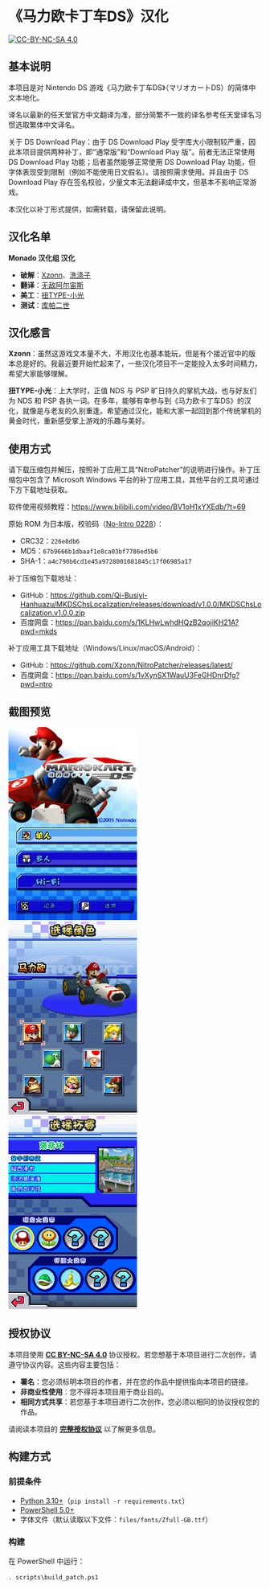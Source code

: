 # 《马力欧卡丁车DS》汉化

[![CC-BY-NC-SA 4.0](https://mirrors.creativecommons.org/presskit/buttons/88x31/svg/by-nc-sa.svg)](https://creativecommons.org/licenses/by-nc-sa/4.0/legalcode)

## 基本说明

本项目是对 Nintendo DS 游戏《马力欧卡丁车DS》（<span lang="ja">マリオカートDS</span>）的简体中文本地化。

译名以最新的任天堂官方中文翻译为准，部分简繁不一致的译名参考任天堂译名习惯选取繁体中文译名。

关于 DS Download Play：由于 DS Download Play 受字库大小限制较严重，因此本项目提供两种补丁，即“通常版”和“Download Play 版”。前者无法正常使用 DS Download Play 功能；后者虽然能够正常使用 DS Download Play 功能，但字体表现受到限制（例如不能使用日文假名）。请按照需求使用。并且由于 DS Download Play 存在签名校验，少量文本无法翻译成中文，但基本不影响正常游戏。

本汉化以补丁形式提供，如需转载，请保留此说明。

## 汉化名单

**Monado 汉化组 汉化**

- **破解**：[Xzonn](https://space.bilibili.com/16114399)、[洗涤子](https://space.bilibili.com/4977282)
- **翻译**：[无敌阿尔宙斯](https://space.bilibili.com/22012231/)
- **美工**：[扭TYPE-小光](https://space.bilibili.com/25027421)
- **测试**：[库帕二世](https://space.bilibili.com/401201102)

## 汉化感言

**Xzonn**：虽然这游戏文本量不大，不用汉化也基本能玩，但是有个接近官中的版本总是好的。我最近要开始忙起来了，一些汉化项目不一定能投入太多时间精力，希望大家能够理解。

**扭TYPE-小光**：上大学时，正值 NDS 与 PSP 旷日持久的掌机大战，也与好友们为 NDS 和 PSP 各执一词。在多年，能够有幸参与到《马力欧卡丁车DS》的汉化，就像是与老友的久别重逢。希望通过汉化，能和大家一起回到那个传统掌机的黄金时代，重新感受掌上游戏的乐趣与美好。

## 使用方式

请下载压缩包并解压，按照补丁应用工具“NitroPatcher”的说明进行操作。补丁压缩包中包含了 Microsoft Windows 平台的补丁应用工具，其他平台的工具可通过下方下载地址获取。

软件使用视频教程：<https://www.bilibili.com/video/BV1oH1xYXEdb/?t=69>

原始 ROM 为日本版，校验码（[No-Intro 0228](https://datomatic.no-intro.org/index.php?page=show_record&s=28&n=0228)）：

- CRC32：`226e8db6`
- MD5：`67b9666b1dbaaf1e8ca03bf7786ed5b6`
- SHA-1：`a4c790b6cd1e45a9728001081845c17f06985a17`

补丁压缩包下载地址：

- GitHub：<https://github.com/Qi-Busiyi-Hanhuazu/MKDSChsLocalization/releases/download/v1.0.0/MKDSChsLocalization.v1.0.0.zip>
- 百度网盘：<https://pan.baidu.com/s/1KLHwLwhdHQzB2qojiKH21A?pwd=mkds>

补丁应用工具下载地址（Windows/Linux/macOS/Android）：

- GitHub：<https://github.com/Xzonn/NitroPatcher/releases/latest/>
- 百度网盘：<https://pan.baidu.com/s/1vXynSX1WauU3FeGHDnrDfg?pwd=ntro>

## 截图预览
![截图](assets/images/screenshot-01.png) ![截图](assets/images/screenshot-02.png) ![截图](assets/images/screenshot-03.png)

## 授权协议

本项目使用 **[CC BY-NC-SA 4.0](https://creativecommons.org/licenses/by-nc-sa/4.0/legalcode)** 协议授权。若您想基于本项目进行二次创作，请遵守协议内容。这些内容主要包括：

- **署名**：您必须标明本项目的作者，并在您的作品中提供指向本项目的链接。
- **非商业性使用**：您不得将本项目用于商业目的。
- **相同方式共享**：若您基于本项目进行二次创作，您必须以相同的协议授权您的作品。

请阅读本项目的 **[完整授权协议](LICENSE.txt)** 以了解更多信息。

## 构建方式
### 前提条件

- [Python 3.10+](https://www.python.org/downloads/)（`pip install -r requirements.txt`）
- [PowerShell 5.0+](https://learn.microsoft.com/powershell/)
- 字体文件（默认读取以下文件：`files/fonts/Zfull-GB.ttf`）

### 构建
在 PowerShell 中运行：

```
. scripts\build_patch.ps1
```
